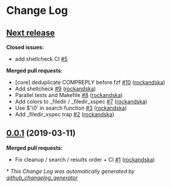 # Change Log

## [**Next release**](https://github.com/rockandska/fzf-obc/tree/HEAD)

**Closed issues:**

- add shellcheck CI [\#5](https://github.com/rockandska/fzf-obc/issues/5)

**Merged pull requests:**

- \[core\] deduplicate COMPREPLY before fzf [\#10](https://github.com/rockandska/fzf-obc/pull/10) ([rockandska](https://github.com/rockandska))
- Add shellcheck [\#9](https://github.com/rockandska/fzf-obc/pull/9) ([rockandska](https://github.com/rockandska))
- Parallel tests and Makefile [\#8](https://github.com/rockandska/fzf-obc/pull/8) ([rockandska](https://github.com/rockandska))
- Add colors to \_filedir / \_filedir\_xspec [\#7](https://github.com/rockandska/fzf-obc/pull/7) ([rockandska](https://github.com/rockandska))
- Use $'\0' in search function [\#3](https://github.com/rockandska/fzf-obc/pull/3) ([rockandska](https://github.com/rockandska))
- Add \_filedir\_xspec trap [\#2](https://github.com/rockandska/fzf-obc/pull/2) ([rockandska](https://github.com/rockandska))

## [0.0.1](https://github.com/rockandska/fzf-obc/tree/0.0.1) (2019-03-11)
**Merged pull requests:**

- Fix cleanup /  search / results order + CI [\#1](https://github.com/rockandska/fzf-obc/pull/1) ([rockandska](https://github.com/rockandska))



\* *This Change Log was automatically generated by [github_changelog_generator](https://github.com/skywinder/Github-Changelog-Generator)*